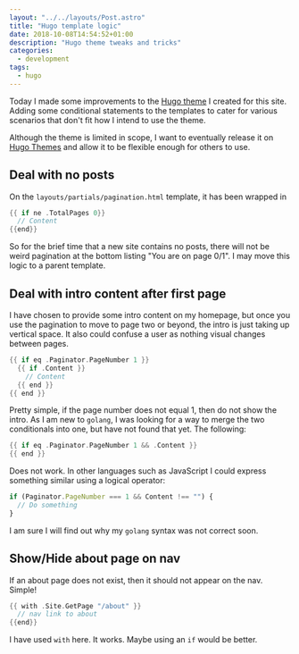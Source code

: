 ```yaml
---
layout: "../../layouts/Post.astro"
title: "Hugo template logic"
date: 2018-10-08T14:54:52+01:00
description: "Hugo theme tweaks and tricks"
categories:
  - development
tags:
  - hugo
---
```


Today I made some improvements to the [Hugo theme](https://github.com/freemagee/comfortable-basic) I created for this site. Adding some conditional statements to the templates to cater for various scenarios that don't fit how I intend to use the theme.

Although the theme is limited in scope, I want to eventually release it on [Hugo Themes](https://themes.gohugo.io/) and allow it to be flexible enough for others to use.

## Deal with no posts

On the `layouts/partials/pagination.html` template, it has been wrapped in

```go
{{ if ne .TotalPages 0}}
  // Content
{{end}}
```

<!--more-->

So for the brief time that a new site contains no posts, there will not be weird pagination at the bottom listing "You are on page 0/1". I may move this logic to a parent template.

## Deal with intro content after first page

I have chosen to provide some intro content on my homepage, but once you use the pagination to move to page two or beyond, the intro is just taking up vertical space. It also could confuse a user as nothing visual changes between pages.

```go
{{ if eq .Paginator.PageNumber 1 }}
  {{ if .Content }}
    // Content
  {{ end }}
{{ end }}
```

Pretty simple, if the page number does not equal 1, then do not show the intro. As I am new to `golang`, I was looking for a way to merge the two conditionals into one, but have not found that yet. The following:

```go
{{ if eq .Paginator.PageNumber 1 && .Content }}
{{ end }}
```

Does not work. In other languages such as JavaScript I could express something similar using a logical operator:

```javascript
if (Paginator.PageNumber === 1 && Content !== "") {
  // Do something
}
```

I am sure I will find out why my `golang` syntax was not correct soon.

## Show/Hide about page on nav

If an about page does not exist, then it should not appear on the nav. Simple!

```go
{{ with .Site.GetPage "/about" }}
  // nav link to about
{{end}}
```

I have used `with` here. It works. Maybe using an `if` would be better.
